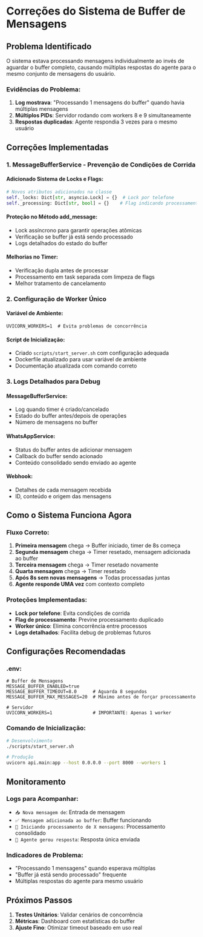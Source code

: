 # Correções do Sistema de Buffer de Mensagens

## Problema Identificado

O sistema estava processando mensagens individualmente ao invés de aguardar o buffer completo, causando múltiplas respostas do agente para o mesmo conjunto de mensagens do usuário.

### Evidências do Problema:
1. **Log mostrava**: "Processando 1 mensagens do buffer" quando havia múltiplas mensagens
2. **Múltiplos PIDs**: Servidor rodando com workers 8 e 9 simultaneamente
3. **Respostas duplicadas**: Agente respondia 3 vezes para o mesmo usuário

## Correções Implementadas

### 1. MessageBufferService - Prevenção de Condições de Corrida

#### Adicionado Sistema de Locks e Flags:
```python
# Novos atributos adicionados na classe
self._locks: Dict[str, asyncio.Lock] = {}  # Lock por telefone
self._processing: Dict[str, bool] = {}    # Flag indicando processamento ativo
```

#### Proteção no Método add_message:
- Lock assíncrono para garantir operações atômicas
- Verificação se buffer já está sendo processado
- Logs detalhados do estado do buffer

#### Melhorias no Timer:
- Verificação dupla antes de processar
- Processamento em task separada com limpeza de flags
- Melhor tratamento de cancelamento

### 2. Configuração de Worker Único

#### Variável de Ambiente:
```env
UVICORN_WORKERS=1  # Evita problemas de concorrência
```

#### Script de Inicialização:
- Criado `scripts/start_server.sh` com configuração adequada
- Dockerfile atualizado para usar variável de ambiente
- Documentação atualizada com comando correto

### 3. Logs Detalhados para Debug

#### MessageBufferService:
- Log quando timer é criado/cancelado
- Estado do buffer antes/depois de operações
- Número de mensagens no buffer

#### WhatsAppService:
- Status do buffer antes de adicionar mensagem
- Callback do buffer sendo acionado
- Conteúdo consolidado sendo enviado ao agente

#### Webhook:
- Detalhes de cada mensagem recebida
- ID, conteúdo e origem das mensagens

## Como o Sistema Funciona Agora

### Fluxo Correto:
1. **Primeira mensagem** chega → Buffer iniciado, timer de 8s começa
2. **Segunda mensagem** chega → Timer resetado, mensagem adicionada ao buffer
3. **Terceira mensagem** chega → Timer resetado novamente
4. **Quarta mensagem** chega → Timer resetado
5. **Após 8s sem novas mensagens** → Todas processadas juntas
6. **Agente responde UMA vez** com contexto completo

### Proteções Implementadas:
- **Lock por telefone**: Evita condições de corrida
- **Flag de processamento**: Previne processamento duplicado
- **Worker único**: Elimina concorrência entre processos
- **Logs detalhados**: Facilita debug de problemas futuros

## Configurações Recomendadas

### .env:
```env
# Buffer de Mensagens
MESSAGE_BUFFER_ENABLED=true
MESSAGE_BUFFER_TIMEOUT=8.0      # Aguarda 8 segundos
MESSAGE_BUFFER_MAX_MESSAGES=20  # Máximo antes de forçar processamento

# Servidor
UVICORN_WORKERS=1               # IMPORTANTE: Apenas 1 worker
```

### Comando de Inicialização:
```bash
# Desenvolvimento
./scripts/start_server.sh

# Produção
uvicorn api.main:app --host 0.0.0.0 --port 8000 --workers 1
```

## Monitoramento

### Logs para Acompanhar:
- `📥 Nova mensagem de`: Entrada de mensagem
- `✅ Mensagem adicionada ao buffer`: Buffer funcionando
- `🔄 Iniciando processamento de X mensagens`: Processamento consolidado
- `💬 Agente gerou resposta`: Resposta única enviada

### Indicadores de Problema:
- "Processando 1 mensagens" quando esperava múltiplas
- "Buffer já está sendo processado" frequente
- Múltiplas respostas do agente para mesmo usuário

## Próximos Passos

1. **Testes Unitários**: Validar cenários de concorrência
2. **Métricas**: Dashboard com estatísticas do buffer
3. **Ajuste Fino**: Otimizar timeout baseado em uso real